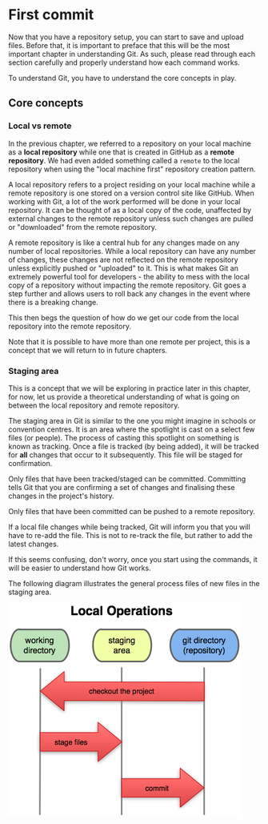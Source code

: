 # First commit

Now that you have a repository setup, you can start to save and upload files. Before that, it is important to preface that this will be the most important chapter in understanding Git. As such, please read through each section carefully and properly understand how each command works.

To understand Git, you have to understand the core concepts in play.

## Core concepts

### Local vs remote

In the previous chapter, we referred to a repository on your local machine as a **local repository** while one that is created in GitHub as a **remote repository**. We had even added something called a `remote` to the local repository when using the "local machine first" repository creation pattern.

A local repository refers to a project residing on your local machine while a remote repository is one stored on a version control site like GitHub. When working with Git, a lot of the work performed will be done in your local repository. It can be thought of as a local copy of the code, unaffected by external changes to the remote repository unless such changes are pulled or "downloaded" from the remote repository.

A remote repository is like a central hub for any changes made on any number of local repositories. While a local repository can have any number of changes, these changes are not reflected on the remote repository unless explicitly pushed or "uploaded" to it. This is what makes Git an extremely powerful tool for developers - the ability to mess with the local copy of a repository without impacting the remote repository. Git goes a step further and allows users to roll back any changes in the event where there is a breaking change.

This then begs the question of how do we get our code from the local repository into the remote repository.

Note that it is possible to have more than one remote per project, this is a concept that we will return to in future chapters.

### Staging area

This is a concept that we will be exploring in practice later in this chapter, for now, let us provide a theoretical understanding of what is going on between the local repository and remote repository.

The staging area in Git is similar to the one you might imagine in schools or convention centres. It is an area where the spotlight is cast on a select few files (or people). The process of casting this spotlight on something is known as tracking. Once a file is tracked (by being added), it will be tracked for **all** changes that occur to it subsequently. This file will be staged for confirmation.

Only files that have been tracked/staged can be committed. Committing tells Git that you are confirming a set of changes and finalising these changes in the project's history.

Only files that have been committed can be pushed to a remote repository.

If a local file changes while being tracked, Git will inform you that you will have to re-add the file. This is not to re-track the file, but rather to add the latest changes.

If this seems confusing, don't worry, once you start using the commands, it will be easier to understand how Git works.

The following diagram illustrates the general process files of new files in the staging area.

![Staging area](./res/staging-area.png)
